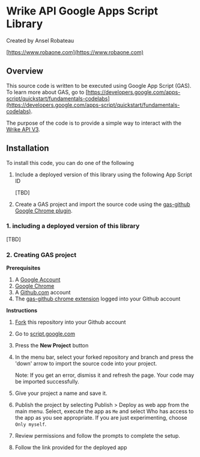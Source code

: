 Wrike API Google Apps Script Library
============================

Created by Ansel Robateau

[https://www.robaone.com](https://www.robaone.com)

## Overview

This source code is written to be executed using Google App Script (GAS).  
To learn more about GAS, go to [https://developers.google.com/apps-script/quickstart/fundamentals-codelabs](https://developers.google.com/apps-script/quickstart/fundamentals-codelabs).

The purpose of the code is to provide a simple way to interact with the [Wrike API V3](https://developers.wrike.com/).

## Installation

To install this code, you can do one of the following

1. Include a deployed version of this library using the following App Script ID

   [TBD]
   
2. Create a GAS project and import the source code using the [gas-github Google Chrome plugin](https://github.com/leonhartX/gas-github).

### 1. including a deployed version of this library

[TBD]

### 2. Creating GAS project

**Prerequisites**

1. A [Google Account](https://accounts.google.com)
2. [Google Chrome](https://chrome.google.com)
3. A [Github.com](https://github.com) account
4. The [gas-github chrome extension](https://chrome.google.com/webstore/detail/google-apps-script-github/lfjcgcmkmjjlieihflfhjopckgpelofo) logged into your Github account

**Instructions**

1. [Fork](https://help.github.com/en/github/getting-started-with-github/fork-a-repo) this repository into your Github account
1. Go to [script.google.com](https://script.google.com)
2. Press the **New Project** button
3. In the menu bar, select your forked repository and branch and press the 'down' arrow to import the source code into your project.

   Note: If you get an error, dismiss it and refresh the page.  Your code may be imported successfully.
   
4. Give your project a name and save it.
5. Publish the project by selecting Publish > Deploy as web app from the main menu.  Select, execute the app as `Me` and select Who has access to the app as you see appropriate.  If you are just experimenting, choose `Only myself`.
6. Review permissions and follow the prompts to complete the setup.  
7. Follow the link provided for the deployed app
